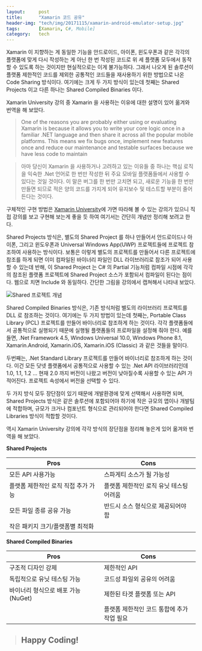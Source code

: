 ```yaml
---
layout:     post
title:      "Xamarin 코드 공유"
header-img: "tech/img/20171115/xamarin-android-emulator-setup.jpg"
tags:       [Xamarin, C#, Mobile]
category:   tech
---
```

<p>
Xamarin 이 지향하는 게 동일한 기능을 안드로이드, 아이폰, 윈도우폰과 같은 각각의 플랫폼에 맞게 다시 작성하는 게 아닌 
한 번 작성된 코드로 위 세 플랫폼 모두에서 동작할 수 있도록 하는 것이지만 현실적으로는 이게 불가능하다. 
그래서 나오게 된 솔루션이 플랫폼 제한적인 코드를 제외한 공통적인 코드들을 재사용하기 위한 방법으로 나온 Code Sharing 방식이다. 
여기에는 크게 두 가지 방식이 있는데 첫째는 Shared Projects 이고 다른 하나는 Shared Compiled Binaries 이다. 
</p>
<p>
Xamarin University 강의 중 Xamarin 을 사용하는 이유에 대한 설명이 있어 옮겨와 번역을 해 보았다.
</p>
<blockquote>
One of the reasons you are probably either using or evaluating Xamarin is because it allows you to write your core logic 
once in a familiar .NET language and then share it across all the popular mobile platforms. This means we fix bugs once, 
implement new features once and reduce our maintenance and testable surfaces because we have less code to maintain
</blockquote>
<blockquote>
아마 당신이 Xamarin 을 사용하거나 고려하고 있는 이유들 중 하나는 핵심 로직을 익숙한 .Net 언어로 한 번만 작성한 뒤 주요 모바일 플랫폼들에서 
사용할 수 있다는 것일 것이다. 이 말은 버그를 한 번만 고치면 되고, 새로운 기능을 한 번만 만들면 되므로 적은 양의 코드를 가지게 되어 유지보수 
및 테스트할 부분이 줄어든다는 것이다.
</blockquote>
<p>
구체적인 구현 방법은 <a href="https://university.xamarin.com/welcome" target="_blank">Xamarin University</a>에 가면 
따라해 볼 수 있는 강의가 있으니 직접 강의를 보고 구현해 보는게 좋을 듯 하여 여기서는 간단히 개념만 정리해 보려고 한다.
</p>
<p>
Shared Projects 방식은, 별도의 Shared Project 를 하나 만들어서 안드로이드나 아이폰, 그리고 윈도우폰과 Universal Windows App(UWP) 
프로젝트들에 프로젝트 참조하여 사용하는 방식이다. 보통은 이렇게 별도의 프로젝트를 만들어서 다른 프로젝트에 참조를 하게 되면 이미 컴파일된 
바이너리 파일인 DLL 라이브러리로 참조가 되어 사용할 수 있는데 반해, 이 Shared Project 는 C# 의 Partial 기능처럼 컴파일 시점에 각각의 
참조된 플랫폼 프로젝트에 Shared Project 소스가 포함되서 컴파일이 된다는 점이다. 웹으로 치면 Include 와 동일하다. 
간단한 그림을 강의에서 캡쳐해서 나타내 보았다.
</p>
<a class="popupImg">
    <img src="{{ site.baseurl }}/tech/img/20171201/3.png" alt="Shared 프로젝트 개념">
</a>
<p>
Shared Compiled Binaries 방식은, 기존 방식처럼 별도의 라이브러리 프로젝트를 DLL 로 참조하는 것이다. 
여기에는 두 가지 방법이 있는데 첫째는, Portable Class Library (PCL) 프로젝트를 만들어 바이너리로 참조하게 하는 것이다. 
각각 플랫폼들에서 공통적으로 실행되기 때문에 실행될 플랫폼들의 프로파일을 설정해 줘야 한다. 
예를 들면, .Net Framework 4.5, Windows Universal 10.0, Windows Phone 8.1, Xamarin.Android, Xamarin.iOS, Xamarin.iOS (Classic) 과 
같은 것들을 말이다.
</p>
<p>
두번째는, .Net Standard Library 프로젝트를 만들어 바이너리로 참조하게 하는 것이다. 이건 모든 닷넷 플랫폼에서 공통적으로 사용할 수 있는 .Net API 라이브러리인데 1.0, 1.1, 1.2 … 현재 2.0 까지 버전이 나왔고 버전이 낮아질수록 사용할 수 있는 API 가 적어진다. 프로젝트 속성에서 버전을 선택할 수 있다. 
</p>
<p>
두 가지 방식 모두 장단점이 있기 때문에 개발환경에 맞게 선택해서 사용하면 되며, Shared Projects 방식은 같은 솔루션에 포함되어야 하기에 작은 규모의 앱이나 개발팀에 적합하며, 규모가 크거나 컴포넌트 형식으로 관리되어야 한다면 Shared Compiled Libraries 방식이 적합할 것이다.

역시 Xamarin University 강의에 각각 방식의 장단점을 정리해 놓은게 있어 옮겨와 번역을 해 보았다.
</p>
<p>
    <span><b>Shared Projects</b></span>
    <table class="table table-bordered table-condensed">
    <thead>
        <th width="50%" style="text-align:center;">Pros</th>
        <th width="50%" style="text-align:center;">Cons</th>
    </thead>
    <tbody>
    <tr>
        <td>모든 API 사용가능</td>
        <td>스파게티 소스가 될 가능성</td>
    </tr>
    <tr>
        <td>플랫폼 제한적인 로직 직접 추가 가능</td>
        <td>플랫폼 제한적인 로직 유닛 테스팅 어려움</td>
    </tr>
    <tr>
        <td>모든 파일 종류 공유 가능</td>
        <td>반드시 소스 형식으로 제공되어야 함</td>
    </tr>
    <tr>
        <td>작은 패키지 크기/플랫폼별 최적화</td>
        <td></td>
    </tr>
    </tbody>
    </table>
</p>
<p>
    <span><b>Shared Compiled Binaries</b></span>
    <table class="table table-bordered table-condensed">
    <thead>
        <th width="50%" style="text-align:center;">Pros</th>
        <th width="50%" style="text-align:center;">Cons</th>
    </thead>
    <tbody>
    <tr>
        <td>구조적 디자인 강제</td>
        <td>제한적인 API</td>
    </tr>
    <tr>
        <td>독립적으로 유닛 테스팅 가능</td>
        <td>코드성 파일외 공유의 어려움</td>
    </tr>
    <tr>
        <td>바이너리 형식으로 배포 가능 (NuGet)</td>
        <td>제한된 타겟 플랫폼 또는 API</td>
    </tr>
    <tr>
        <td></td>
        <td>플랫폼 제한적인 코드 통합에 추가 작업 필요</td>
    </tr>
    </tbody>
    </table>
</p>
<blockquote><h2 class="section-heading">Happy Coding!</h2></blockquote>